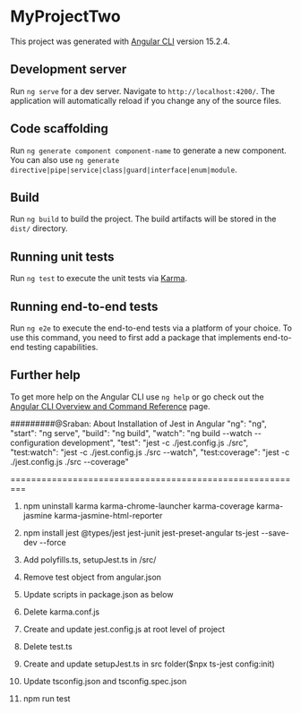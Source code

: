 # MyProjectTwo

This project was generated with [Angular CLI](https://github.com/angular/angular-cli) version 15.2.4.

## Development server

Run `ng serve` for a dev server. Navigate to `http://localhost:4200/`. The application will automatically reload if you change any of the source files.

## Code scaffolding

Run `ng generate component component-name` to generate a new component. You can also use `ng generate directive|pipe|service|class|guard|interface|enum|module`.

## Build

Run `ng build` to build the project. The build artifacts will be stored in the `dist/` directory.

## Running unit tests

Run `ng test` to execute the unit tests via [Karma](https://karma-runner.github.io).

## Running end-to-end tests

Run `ng e2e` to execute the end-to-end tests via a platform of your choice. To use this command, you need to first add a package that implements end-to-end testing capabilities.

## Further help

To get more help on the Angular CLI use `ng help` or go check out the [Angular CLI Overview and Command Reference](https://angular.io/cli) page.



#########@Sraban: About Installation of Jest in Angular
"ng": "ng",
"start": "ng serve",
"build": "ng build",
"watch": "ng build --watch --configuration development",
"test": "jest -c ./jest.config.js ./src",
"test:watch": "jest -c ./jest.config.js ./src --watch",
"test:coverage": "jest -c ./jest.config.js ./src --coverage"


=========================================================
1. npm uninstall karma karma-chrome-launcher karma-coverage karma-jasmine karma-jasmine-html-reporter

2. npm install jest @types/jest jest-junit jest-preset-angular ts-jest --save-dev --force

3. Add polyfills.ts, setupJest.ts in /src/

4. Remove test object from angular.json

5. Update scripts in package.json as below

6. Delete karma.conf.js

7. Create and update jest.config.js at root level of project

8. Delete test.ts

9. Create and update setupJest.ts in src folder($npx ts-jest config:init)

10. Update tsconfig.json and tsconfig.spec.json

11. npm run test